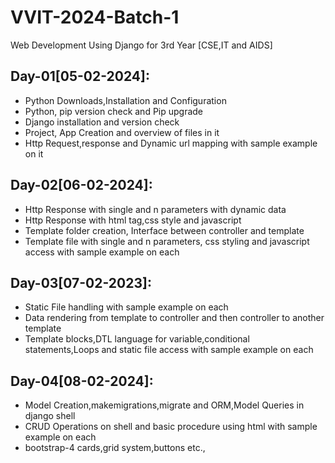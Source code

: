 # VVIT-2024-Batch-1
Web Development Using Django for 3rd Year [CSE,IT and AIDS]

## Day-01[05-02-2024]:
  - Python Downloads,Installation and Configuration
  - Python, pip version check and Pip upgrade
  - Django installation and version check
  - Project, App Creation and overview of files in it
  - Http Request,response and Dynamic url mapping with sample example on it

## Day-02[06-02-2024]:
  - Http Response with single and n parameters with dynamic data
  - Http Response with html tag,css style and javascript
  - Template folder creation, Interface between controller and template
  - Template file with single and n parameters, css styling and javascript access with sample example on each

## Day-03[07-02-2023]:
  - Static File handling with sample example on each
  - Data rendering from template to controller and then controller to another template
  - Template blocks,DTL language for variable,conditional statements,Loops and static file access with sample example on each

## Day-04[08-02-2024]:
  - Model Creation,makemigrations,migrate and ORM,Model Queries in django shell
  - CRUD Operations on shell and basic procedure using html with sample example on each
  - bootstrap-4 cards,grid system,buttons etc.,
